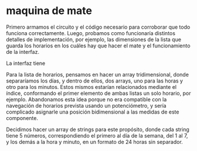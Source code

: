 # maquina de mate
Primero armamos el circuito y el código necesario para corroborar que todo funciona correctamente. Luego, probamos como funcionaría distintos detalles de implementación, por ejemplo, las dimensiones de la lista que guarda los horarios en los cuáles hay que hacer el mate y el funcionamiento de la interfaz.

La interfaz tiene 

Para la lista de horarios, pensamos en hacer un array tridimensional, donde separaríamos los días, y dentro de ellos, dos arrays, uno para las horas y otro para los minutos. Estos mismos estarían relacionados mediante el índice, conformando el primer elemento de ambas listas un solo horario, por ejemplo. Abandonamos esta idea porque no era compatible con la navegación de horarios prevista usando un potenciómetro, y sería complicado asignarle una posición bidimensional a las medidas de este componente. 

Decidimos hacer un array de strings para este propósito, donde cada string tiene 5 números, correspondiendo el primero al día de la semana, del 1 al 7, y los demás a la hora y minuto, en un formato de 24 horas sin separador.